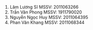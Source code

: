 1.	Lâm Lương Sĩ	MSSV: 2011063266
2.	Trần Văn Phong	MSSV: 1911790020
3.	Nguyễn Ngọc Huy	MSSV: 2011064395
4.	Phan Văn Khang	MSSV: 2011068344
